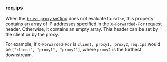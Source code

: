 <!---
 Copyright (c) 2016 StrongLoop, IBM, and Express Contributors
 License: MIT
-->

<h3 id='req.ips'>req.ips</h3>

When the [`trust proxy` setting](/4x/api.html#trust.proxy.options.table) does not evaluate to `false`,
this property contains an array of IP addresses
specified in the `X-Forwarded-For` request header. Otherwise, it contains an
empty array. This header can be set by the client or by the proxy.

For example, if `X-Forwarded-For` is `client, proxy1, proxy2`, `req.ips` would be
`["client", "proxy1", "proxy2"]`, where `proxy2` is the furthest downstream.

